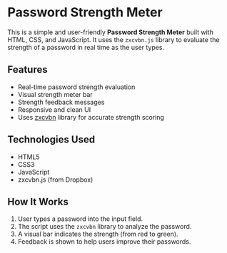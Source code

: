 # Password Strength Meter

This is a simple and user-friendly **Password Strength Meter** built with HTML, CSS, and JavaScript. It uses the `zxcvbn.js` library to evaluate the strength of a password in real time as the user types.

## Features

- Real-time password strength evaluation
- Visual strength meter bar
- Strength feedback messages
- Responsive and clean UI
- Uses [zxcvbn](https://github.com/dropbox/zxcvbn) library for accurate strength scoring


## Technologies Used

- HTML5
- CSS3
- JavaScript
- zxcvbn.js (from Dropbox)

## How It Works

1. User types a password into the input field.
2. The script uses the `zxcvbn` library to analyze the password.
3. A visual bar indicates the strength (from red to green).
4. Feedback is shown to help users improve their passwords.

